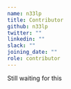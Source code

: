 ```yaml
---
name: n33lp
title: Contributor
github: n33lp
twitter: ""
linkedin: ""
slack: ""
joining_date: ""
role: contributor
---
```


Still waiting for this
